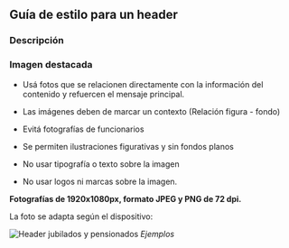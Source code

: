 ## Guía de estilo para un header

### Descripción

### Imagen destacada

* Usá fotos que se relacionen directamente con la información del contenido y refuercen el mensaje principal.

* Las imágenes deben de marcar un contexto (Relación figura - fondo)

* Evitá fotografías de funcionarios

* Se permiten ilustraciones figurativas y sin fondos planos

* No usar tipografía o texto sobre la imagen

* No usar logos ni marcas sobre la imagen.

**Fotografías de 1920x1080px, formato JPEG y PNG de 72 dpi.**
 

La foto se adapta según el dispositivo:


![Header jubilados y pensionados](estandares/img/landing_jubilados_pensionados_0.jpg)
*Ejemplos*
